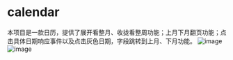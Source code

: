 # calendar
本项目是一款日历，提供了展开看整月、收拢看整周功能；上月下月翻页功能；点击具体日期响应事件以及点击灰色日期，字段跳转到上月、下月功能。
![image](https://github.com/RLLH/calendar/blob/master/img/1.png)
![image](https://github.com/RLLH/calendar/blob/master/img/2.png)
